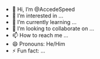 - 👋 Hi, I’m @AccedeSpeed
- 👀 I’m interested in ...
- 🌱 I’m currently learning ...
- 💞️ I’m looking to collaborate on ...
- 📫 How to reach me ...
- 😄 Pronouns: He/Him
- ⚡ Fun fact: ...

<!---
AccedeSpeed/AccedeSpeed is a ✨ special ✨ repository because its `README.md` (this file) appears on your GitHub profile.
You can click the Preview link to take a look at your changes.
--->
